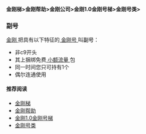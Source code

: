 #### 金刚梯>金刚帮助>金刚公司>金刚1.0金刚号梯>金刚号类>

### 副号
[ 金刚 ](https://github.com/a2zitpro/web/blob/master/a2zitpro.md)把具有以下特征的[ 金刚号 ](https://github.com/a2zitpro/web/blob/master/kkid.md)叫<font color="Black">副号</font>：
- 非c9开头
- 其上捆绑免费[ 小额流量 ](https://github.com/a2zitpro/web/blob/master/smallamountkkdatatraffic.md)包
- 同一时间您只可持有1个
- 偶尔连通使用

#### 推荐阅读

- [金刚梯](https://github.com/a2zitpro/web/blob/master/dlb.md)
- [金刚帮助](https://github.com/a2zitpro/web/blob/master/list_helpkkvpn.md)
- [金刚1.0金刚号梯](https://github.com/a2zitpro/web/blob/master/list_helpkkvpn1.0.md)
- [金刚号类](https://github.com/a2zitpro/web/blob/master/list_kkid.md)
